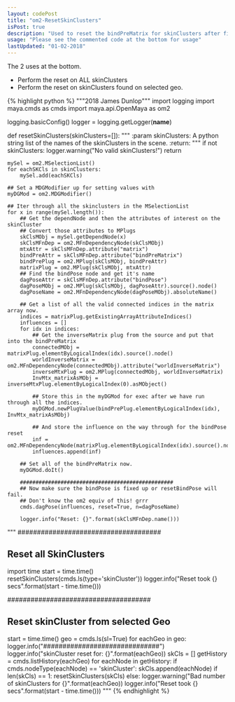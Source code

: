 ```yaml
---
layout: codePost
title: "om2-ResetSkinClusters"
isPost: true
description: "Used to reset the bindPreMatrix for skinClusters after fixing joint positions on a bound mesh"
usage: "Please see the commented code at the bottom for usage"
lastUpdated: "01-02-2018"
---
```


The 2 uses at the bottom.
- Perform the reset on ALL skinClusters
- Perform the reset on skinClusters found on selected geo.

{% highlight python %}
"""2018 James Dunlop"""
import logging
import maya.cmds as cmds
import maya.api.OpenMaya as om2

logging.basicConfig()
logger = logging.getLogger(__name__)


def resetSkinClusters(skinClusters=[]):
    """
    :param skinClusters: A python string list of the names of the skinClusters in the scene.
    :return:
    """
    if not skinClusters:
        logger.warning("No valid skinClusters!")
        return

    mySel = om2.MSelectionList()
    for eachSKCls in skinClusters:
        mySel.add(eachSKCls)

    ## Set a MDGModifier up for setting values with
    myDGMod = om2.MDGModifier()

    ## Iter through all the skinclusters in the MSelectionList
    for x in range(mySel.length()):
        ## Get the dependNode and then the attributes of interest on the skinCluster
        ## Convert those attributes to MPlugs
        skClsMObj = mySel.getDependNode(x)
        skClsMFnDep = om2.MFnDependencyNode(skClsMObj)
        mtxAttr = skClsMFnDep.attribute("matrix")
        bindPreAttr = skClsMFnDep.attribute("bindPreMatrix")
        bindPrePlug = om2.MPlug(skClsMObj, bindPreAttr)
        matrixPlug = om2.MPlug(skClsMObj, mtxAttr)
        ## Find the bindPose node and get it's name
        dagPoseAttr = skClsMFnDep.attribute("bindPose")
        dagPoseMObj = om2.MPlug(skClsMObj, dagPoseAttr).source().node()
        dagPoseName = om2.MFnDependencyNode(dagPoseMObj).absoluteName()

        ## Get a list of all the valid connected indices in the matrix array now.
        indices = matrixPlug.getExistingArrayAttributeIndices()
        influences = []
        for idx in indices:
            ## Get the inverseMatrix plug from the source and put that into the bindPreMatrix
            connectedMObj = matrixPlug.elementByLogicalIndex(idx).source().node()
            worldInverseMatrix = om2.MFnDependencyNode(connectedMObj).attribute("worldInverseMatrix")
            inverseMtxPlug = om2.MPlug(connectedMObj, worldInverseMatrix)
            InvMtx_matrixAsMObj = inverseMtxPlug.elementByLogicalIndex(0).asMObject()

            ## Store this in the myDGMod for exec after we have run through all the indices.
            myDGMod.newPlugValue(bindPrePlug.elementByLogicalIndex(idx), InvMtx_matrixAsMObj)

            ## And store the influence on the way through for the bindPose reset
            inf = om2.MFnDependencyNode(matrixPlug.elementByLogicalIndex(idx).source().node()).absoluteName()
            influences.append(inf)

        ## Set all of the bindPreMatrix now.
        myDGMod.doIt()

        #################################################
        ## Now make sure the bindPose is fixed up or resetBindPose will fail.
        ## Don't know the om2 equiv of this! grrr
        cmds.dagPose(influences, reset=True, n=dagPoseName)

        logger.info("Reset: {}".format(skClsMFnDep.name()))


"""
#####################################
## Reset all SkinClusters
import time
start = time.time()
resetSkinClusters(cmds.ls(type='skinCluster'))
logger.info("Reset took {} secs".format(start - time.time()))

#####################################
## Reset skinCluster from selected Geo
start = time.time()
geo = cmds.ls(sl=True)
for eachGeo in geo:
    logger.info("##############################")
    logger.info("skinCluster reset for: {}".format(eachGeo))
    skCls = []
    getHistory = cmds.listHistory(eachGeo)
    for eachNode in getHistory:
        if cmds.nodeType(eachNode) == 'skinCluster':
            skCls.append(eachNode)
    if len(skCls) == 1:
        resetSkinClusters(skCls)
    else:
        logger.warning("Bad number of skinClusters for {}".format(eachGeo))
logger.info("Reset took {} secs".format(start - time.time()))
"""
{% endhighlight %}